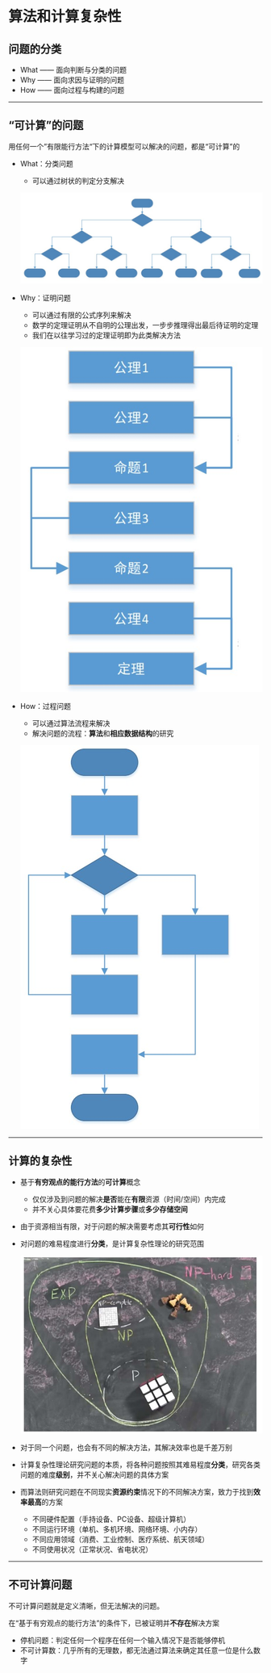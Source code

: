 # 算法和计算复杂性

## 问题的分类

- What —— 面向判断与分类的问题
- Why —— 面向求因与证明的问题
- How —— 面向过程与构建的问题

---

## “可计算”的问题

用任何一个”有限能行方法“下的计算模型可以解决的问题，都是“可计算”的

- What：分类问题
  - 可以通过树状的判定分支解决
  
  ![1.4.1](../00-素材资源/1.4.1.jpg)

- Why：证明问题
  - 可以通过有限的公式序列来解决
  - 数学的定理证明从不自明的公理出发，一步步推理得出最后待证明的定理
  - 我们在以往学习过的定理证明即为此类解决方法
  
  ![1.4.2](../00-素材资源/1.4.2.jpg)

- How：过程问题
  - 可以通过算法流程来解决
  - 解决问题的流程：**算法**和**相应数据结构**的研究

  ![1.4.3](../00-素材资源/1.4.3.jpg)

---

## 计算的复杂性

- 基于**有穷观点的能行方法**的**可计算**概念
  - 仅仅涉及到问题的解决**是否**能在**有限**资源（时间/空间）内完成
  - 并不关心具体要花费**多少计算步骤**或**多少存储空间**

- 由于资源相当有限，对于问题的解决需要考虑其**可行性**如何
- 对问题的难易程度进行**分类**，是计算复杂性理论的研究范围

  ![1.4.4](../00-素材资源/1.4.4.jpg)

- 对于同一个问题，也会有不同的解决方法，其解决效率也是千差万别
- 计算复杂性理论研究问题的本质，将各种问题按照其难易程度**分类**，研究各类问题的难度**级别**，并不关心解决问题的具体方案
- 而算法则研究问题在不同现实**资源约束**情况下的不同解决方案，致力于找到**效率最高**的方案
  - 不同硬件配置（手持设备、PC设备、超级计算机）
  - 不同运行环境（单机、多机环境、网络环境、小内存）
  - 不同应用领域（消费、工业控制、医疗系统、航天领域）
  - 不同使用状况（正常状况、省电状况）

---

## 不可计算问题

不可计算问题就是定义清晰，但无法解决的问题。

在“基于有穷观点的能行方法”的条件下，已被证明并**不存在**解决方案

- 停机问题：判定任何一个程序在任何一个输入情况下是否能够停机
- 不可计算数：几乎所有的无理数，都无法通过算法来确定其任意一位是什么数字


